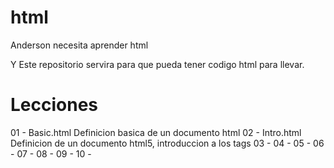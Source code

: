 # html
Anderson necesita aprender html

Y Este repositorio servira para que pueda tener codigo html para llevar.
# Lecciones
01 - Basic.html Definicion basica de un documento html
02 - Intro.html Definicion de un documento html5, introduccion a los tags
03 - 
04 - 
05 - 
06 - 
07 - 
08 - 
09 - 
10 -